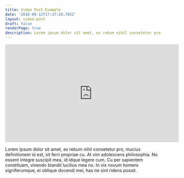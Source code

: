 ```yaml
---
title: Video Post Example
date: '2018-09-12T17:37:26.785Z'
layout: video-post
draft: false
renderPage: true
description: Lorem ipsum dolor sit amet, ex rebum nihil consetetur pro, mucius definitionem id est, sit ferri propriae cu.
---
```


<iframe width="560" height="315" src="https://www.youtube.com/embed/VZClzm3K__4" frameborder="0" allow="accelerometer; autoplay; encrypted-media; gyroscope; picture-in-picture" allowfullscreen></iframe>

Lorem ipsum dolor sit amet, ex rebum nihil consetetur pro, mucius definitionem id est, sit ferri propriae cu. At vim adolescens philosophia. No essent integre suscipit mea, id idque legere cum. Cu per sapientem constituam, vivendo blandit lucilius mea no. In vix novum homero signiferumque, ei oblique docendi mei, has ne sint ridens possit.
